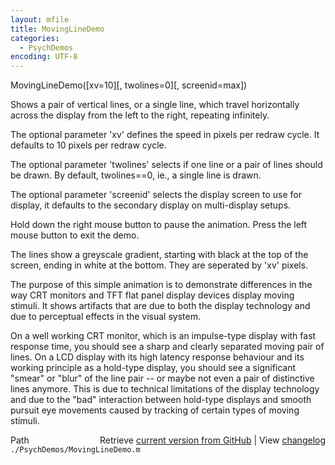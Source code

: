 ```yaml
---
layout: mfile
title: MovingLineDemo
categories:
  - PsychDemos
encoding: UTF-8
---
```


MovingLineDemo\(\[xv=10\]\[, twolines=0\]\[, screenid=max\]\)

Shows a pair of vertical lines, or a single line, which travel
horizontally across the display from the left to the right, repeating
infinitely.

The optional parameter 'xv' defines the speed in pixels per redraw cycle.
It defaults to 10 pixels per redraw cycle.

The optional parameter 'twolines' selects if one line or a pair of lines
should be drawn. By default, twolines==0, ie., a single line is drawn.

The optional parameter 'screenid' selects the display screen to use for
display, it defaults to the secondary display on multi-display setups.

Hold down the right mouse button to pause the animation. Press the left
mouse button to exit the demo.

The lines show a greyscale gradient, starting with black at the top of
the screen, ending in white at the bottom. They are seperated by 'xv'
pixels.

The purpose of this simple animation is to demonstrate differences in the
way CRT monitors and TFT flat panel display devices display moving
stimuli. It shows artifacts that are due to both the display technology
and due to perceptual effects in the visual system.

On a well working CRT monitor, which is an impulse-type display with fast
response time, you should see a sharp and clearly separated moving pair
of lines. On a LCD display with its high latency response behaviour and
its working principle as a hold-type display, you should see a
significant "smear" or "blur" of the line pair -- or maybe not even a
pair of distinctive lines anymore. This is due to technical limitations
of the display technology and due to the "bad" interaction between
hold-type displays and smooth pursuit eye movements caused by tracking of
certain types of moving stimuli.



<div class="code_header" style="text-align:right;">
  <span style="float:left;">Path&nbsp;&nbsp;</span> <span class="counter">Retrieve <a href=
  "https://raw.github.com/Psychtoolbox-3/Psychtoolbox-3/beta/./PsychDemos/MovingLineDemo.m">current version from GitHub</a> | View <a href=
  "https://github.com/Psychtoolbox-3/Psychtoolbox-3/commits/beta/./PsychDemos/MovingLineDemo.m">changelog</a></span>
</div>
<div class="code">
  <code>./PsychDemos/MovingLineDemo.m</code>
</div>

